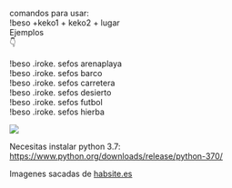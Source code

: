 comandos para usar:
<br>
!beso +keko1 + keko2 + lugar 
<br>
Ejemplos
<br>
👇


!beso .iroke. sefos arenaplaya
<br>
!beso .iroke. sefos barco
<br>
!beso .iroke. sefos carretera
<br>
!beso .iroke. sefos desierto
<br>
!beso .iroke. sefos futbol
<br>
!beso .iroke. sefos hierba

<img src="https://i.imgur.com/SAzJCOH.png">


Necesitas instalar python 3.7: https://www.python.org/downloads/release/python-370/


Imagenes sacadas de <a href="https://habsite.es">habsite.es</a>
